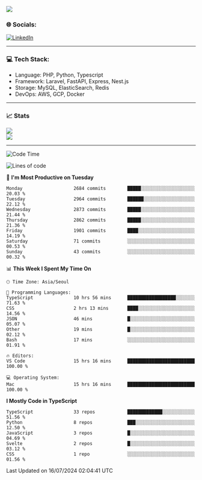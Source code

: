 <!--[![](https://visitcount.itsvg.in/api?id=jin-wk&icon=7&color=12)](https://visitcount.itsvg.in)-->
<!--[![Hits](https://hits.seeyoufarm.com/api/count/incr/badge.svg?url=https%3A%2F%2Fgithub.com%2Fjin-wk&count_bg=%235F625C&title_bg=%23555555&icon=github.svg&icon_color=%23E7E7E7&title=Hits&edge_flat=false)](https://hits.seeyoufarm.com)-->
![](https://komarev.com/ghpvc/?username=jin-wk&color=lightgrey&style=for-the-badge)

### 🌐 Socials:
[![LinkedIn](https://img.shields.io/badge/LinkedIn-%230077B5.svg?logo=linkedin&logoColor=white)](https://linkedin.com/in/jinwook-lee-242625241) 

---

### 💻 Tech Stack:
  - Language: PHP, Python, Typescript
  - Framework: Laravel, FastAPI, Express, Nest.js
  - Storage: MySQL, ElasticSearch, Redis
  - DevOps: AWS, GCP, Docker

---

### 📈 Stats
![](https://github-readme-stats.vercel.app/api?username=jin-wk&theme=dark&hide_border=true&include_all_commits=true&count_private=true)<br/>
![](https://github-readme-streak-stats.herokuapp.com/?user=jin-wk&theme=dark&hide_border=true)<br/>

---

<!--START_SECTION:waka-->
![Code Time](http://img.shields.io/badge/Code%20Time-1%2C569%20hrs%2038%20mins-blue)

![Lines of code](https://img.shields.io/badge/From%20Hello%20World%20I%27ve%20Written-3.6%20million%20lines%20of%20code-blue)

📅 **I'm Most Productive on Tuesday** 

```text
Monday                   2684 commits        █████░░░░░░░░░░░░░░░░░░░░   20.03 % 
Tuesday                  2964 commits        ██████░░░░░░░░░░░░░░░░░░░   22.12 % 
Wednesday                2873 commits        █████░░░░░░░░░░░░░░░░░░░░   21.44 % 
Thursday                 2862 commits        █████░░░░░░░░░░░░░░░░░░░░   21.36 % 
Friday                   1901 commits        ████░░░░░░░░░░░░░░░░░░░░░   14.19 % 
Saturday                 71 commits          ░░░░░░░░░░░░░░░░░░░░░░░░░   00.53 % 
Sunday                   43 commits          ░░░░░░░░░░░░░░░░░░░░░░░░░   00.32 % 
```


📊 **This Week I Spent My Time On** 

```text
🕑︎ Time Zone: Asia/Seoul

💬 Programming Languages: 
TypeScript               10 hrs 56 mins      ██████████████████░░░░░░░   71.63 % 
CSS                      2 hrs 13 mins       ████░░░░░░░░░░░░░░░░░░░░░   14.56 % 
JSON                     46 mins             █░░░░░░░░░░░░░░░░░░░░░░░░   05.07 % 
Other                    19 mins             █░░░░░░░░░░░░░░░░░░░░░░░░   02.12 % 
Bash                     17 mins             ░░░░░░░░░░░░░░░░░░░░░░░░░   01.91 % 

🔥 Editors: 
VS Code                  15 hrs 16 mins      █████████████████████████   100.00 % 

💻 Operating System: 
Mac                      15 hrs 16 mins      █████████████████████████   100.00 % 
```

**I Mostly Code in TypeScript** 

```text
TypeScript               33 repos            █████████████░░░░░░░░░░░░   51.56 % 
Python                   8 repos             ███░░░░░░░░░░░░░░░░░░░░░░   12.50 % 
JavaScript               3 repos             █░░░░░░░░░░░░░░░░░░░░░░░░   04.69 % 
Svelte                   2 repos             █░░░░░░░░░░░░░░░░░░░░░░░░   03.12 % 
CSS                      1 repo              ░░░░░░░░░░░░░░░░░░░░░░░░░   01.56 % 
```




 Last Updated on 16/07/2024 02:04:41 UTC
<!--END_SECTION:waka-->

